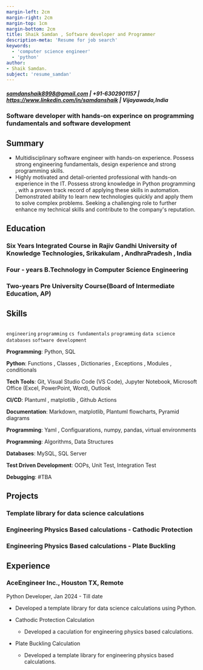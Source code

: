 ```yaml
---
margin-left: 2cm
margin-right: 2cm
margin-top: 1cm
margin-bottom: 2cm
title: Shaik Samdan , Software developer and Programmer
description-meta: 'Resume for job search'
keywords:
  - 'computer science engineer'
  - 'python'
author:
- Shaik Samdan.
subject: 'resume_samdan'
---
```

##### <samdanshaik8998@gmail.com> |  +91-6302901157  | <https://www.linkedin.com/in/samdanshaik> | Vijayawada,India

### Software developer with hands-on experince on programming fundamentals and software development

## Summary

- Multidisciplinary  software engineer with hands-on experience. Possess strong engineering fundamentals, design experience and
  strong programming skills.
- Highly motivated and detail-oriented professional with hands-on experience in the IT. Possess strong knowledge in Python programming , with a proven track record of applying these skills in automation. Demonstrated ability to learn new technologies quickly and apply them to solve complex problems. Seeking a challenging role to further enhance my technical skills and contribute to the company's reputation.
  
## Education

### Six Years Integrated Course in Rajiv Gandhi University of Knowledge Technologies, Srikakulam , AndhraPradesh , India

### Four - years B.Technology in Computer Science Engineering

### Two-years Pre University Course(Board of Intermediate Education, AP)

## Skills

``````
``````

```engineering```
```programming```
```cs fundamentals```
```programming```
```data science```
```databases```
```software development```

**Programming**: Python, SQL

**Python**: Functions , Classes , Dictionaries , Exceptions , Modules , conditionals

**Tech Tools**: Git, Visual Studio Code (VS Code), Jupyter Notebook, Microsoft Office (Excel, PowerPoint, Word), Outlook

**CI/CD**: Plantuml , matplotlib , Github Actions

**Documentation**: Markdown, matplotlib, Plantuml flowcharts, Pyramid diagrams

**Programming**: Yaml , Configuarations, numpy, pandas, virtual environments

**Programming**: Algorithms, Data Structures

**Databases**: MySQL, SQL Server

**Test Driven Development**: OOPs, Unit Test, Integration Test

**Debugging**: #TBA

## Projects

### Template library for data science calculations

### Engineering Physics Based calculations - Cathodic Protection

### Engineering Physics Based calculations - Plate Buckling

## Experience

### AceEngineer Inc., Houston TX, Remote

Python Developer, Jan 2024 - Till date

- Developed a template library for data science calculations using Python.

- Cathodic Protection Calculation
  - Developed a caculation for engineering physics based calculations.

- Plate Buckling Calculation
  - Developed a template library for engineering physics based calculations.
